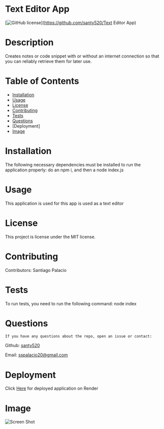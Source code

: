 
  # Text Editor App
  [![GitHub license](https://img.shields.io/badge/license-MIT-blue.svg)](https://github.com/santy520/Text Editor App)
  
  # Description
  
  Creates notes or code snippet with or without an internet connection so that you can reliably retrieve them for later use.
  
  # Table of Contents 
  
  * [Installation](#installation)
  * [Usage](#usage)
  * [License](#license)
  * [Contributing](#contributing)
  * [Tests](#tests)
  * [Questions](#questions)
  * [Deployment]
  * [Image](#image)
  
  # Installation
  
  The following necessary dependencies must be installed to run the application properly: do an npm i, and then a node index.js
  
  # Usage
  
  This application is used for this app is used as a text editor
  
  # License
  
  This project is license under the MIT license.
  
  # Contributing
  
  Contributors: Santiago Palacio
  
  # Tests
  
  To run tests, you need to run the following command: node index
  
  # Questions
  
    If you have any questions about the repo, open an issue or contact:

   Github: [santy520](https://github.com/Santy520)
   
   Email: sspalacio20@gmail.com

  # Deployment

  Click [Here](https://text-editor-app-bk3h.onrender.com/) for deployed application on Render

  # Image

  ![Screen Shot](./Assets/Screenshot%202024-06-09%20at%2012.15.09 AM.png)
  